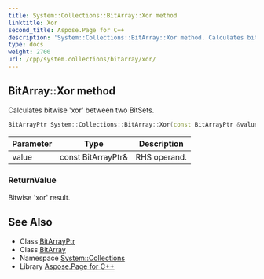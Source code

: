 ```yaml
---
title: System::Collections::BitArray::Xor method
linktitle: Xor
second_title: Aspose.Page for C++
description: 'System::Collections::BitArray::Xor method. Calculates bitwise ''xor'' between two BitSets in C++.'
type: docs
weight: 2700
url: /cpp/system.collections/bitarray/xor/
---
```

## BitArray::Xor method


Calculates bitwise 'xor' between two BitSets.

```cpp
BitArrayPtr System::Collections::BitArray::Xor(const BitArrayPtr &value)
```


| Parameter | Type | Description |
| --- | --- | --- |
| value | const BitArrayPtr\& | RHS operand. |

### ReturnValue

Bitwise 'xor' result.

## See Also

* Class [BitArrayPtr](../../bitarrayptr/)
* Class [BitArray](../)
* Namespace [System::Collections](../../)
* Library [Aspose.Page for C++](../../../)
